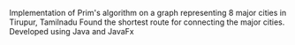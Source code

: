 Implementation of Prim's algorithm on a graph
representing 8 major cities in Tirupur,
Tamilnadu
Found the shortest route for connecting the
major cities.
Developed using Java and JavaFx
